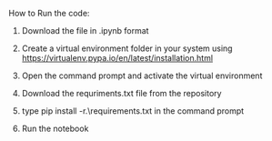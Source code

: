 How to Run the code:

1. Download the file in .ipynb format

2. Create a virtual environment folder in your system 
using https://virtualenv.pypa.io/en/latest/installation.html

3. Open the command prompt and activate the virtual environment

4. Download the  requriments.txt file from the repository

5. type pip install -r.\requirements.txt in the command prompt

6. Run the notebook 
